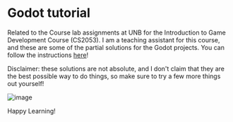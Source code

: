 # Godot tutorial
Related to the Course lab assignments at UNB for the Introduction to Game Development Course (CS2053). I am a teaching assistant for this course, and these are some of the partial solutions for the Godot projects. You can follow the instructions [here](https://github.com/ph504/Godot-Tutorial/tree/main/manuals(revised))!

Disclaimer: these solutions are not absolute, and I don't claim that they are the best possible way to do things, so make sure to try a few more things out yourself!

![image](https://github.com/ph504/Godot-Tutorial/assets/36734354/4fd94670-9baf-40de-8796-c5808ac6e00b)


Happy Learning!
